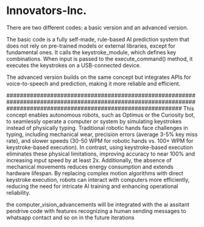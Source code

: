 # Innovators-Inc.
There are two different codes: a basic version and an advanced version.

The basic code is a fully self-made, rule-based AI prediction system that does not rely on pre-trained models or external libraries, except for fundamental ones. It calls the keystroke_module, which defines key combinations. When input is passed to the execute_command() method, it executes the keystrokes on a USB-connected device.

The advanced version builds on the same concept but integrates APIs for voice-to-speech and prediction, making it more reliable and efficient.

####################################################################################################################################################################
This concept enables autonomous robots, such as Optimus or the Curiosity bot, to seamlessly operate a computer or system by simulating keystrokes instead of physically typing. Traditional robotic hands face challenges in typing, including mechanical wear, precision errors (average 3-5% key miss rate), and slower speeds (30-50 WPM for robotic hands vs. 100+ WPM for keystroke-based execution).
In contrast, using keystroke-based execution eliminates these physical limitations, improving accuracy to near 100% and increasing input speed by at least 2x. Additionally, the absence of mechanical movements reduces energy consumption and extends hardware lifespan.
By replacing complex motion algorithms with direct keystroke execution, robots can interact with computers more efficiently, reducing the need for intricate AI training and enhancing operational reliability.


the computer_vision_advancements will be integrated with the ai assitant pendrive code with features recognizing a human sending messages to whatsapp contact and so on in the future iterations 
